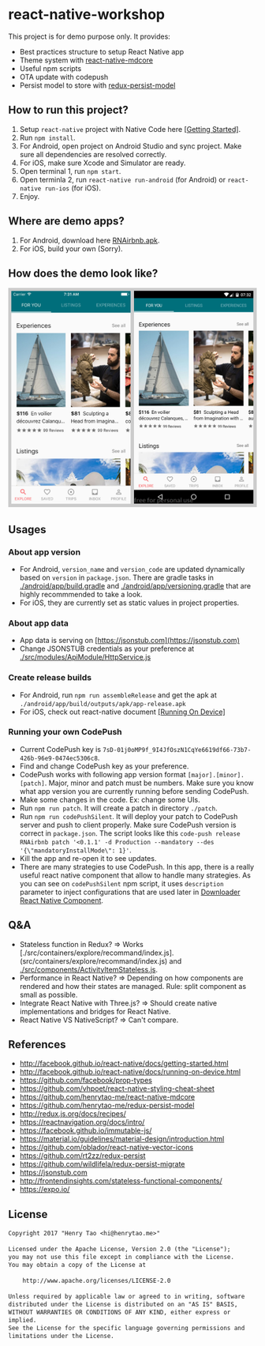 # react-native-workshop

This project is for demo purpose only. It provides: 
- Best practices structure to setup React Native app
- Theme system with [react-native-mdcore](https://github.com/henrytao-me/react-native-mdcore)
- Useful npm scripts
- OTA update with codepush 
- Persist model to store with [redux-persist-model](https://github.com/henrytao-me/redux-persist-model)


## How to run this project? 

1. Setup `react-native` project with Native Code here [[Getting Started]](http://facebook.github.io/react-native/docs/getting-started.html).
2. Run `npm install`.
3. For Android, open project on Android Studio and sync project. Make sure all dependencies are resolved correctly. 
4. For iOS, make sure Xcode and Simulator are ready. 
5. Open terminal 1, run `npm start`.
6. Open terminla 2, run `react-native run-android` (for Android) or `react-native run-ios` (for iOS).
7. Enjoy.


## Where are demo apps? 

1. For Android, download here [RNAirbnb.apk](docs/rnairbnb.apk).
2. For iOS, build your own (Sorry).


## How does the demo look like? 

![RNAirbnb Screenshot](docs/rnairbnb.jpg)


## Usages

### About app version

- For Android, `version_name` and `version_code` are updated dynamically based on `version` in `package.json`. There are gradle tasks in [./android/app/build.gradle](android/app/build.gradle) and [./android/app/versioning.gradle](android/app/versioning.gradle) that are highly recommmended to take a look. 
- For iOS, they are currently set as static values in project properties. 

### About app data

- App data is serving on [https://jsonstub.com](https://jsonstub.com)
- Change JSONSTUB credentials as your preference at [./src/modules/ApiModule/HttpService.js](src/modules/ApiModule/HttpService.js)

### Create release builds 

- For Android, run `npm run assembleRelease` and get the apk at `./android/app/build/outputs/apk/app-release.apk`
- For iOS, check out react-native document [[Running On Device]](http://facebook.github.io/react-native/docs/running-on-device.html)

### Running your own CodePush

- Current CodePush key is `7sD-01j0oMP9f_9I4JfOszN1CqYe6619df66-73b7-426b-96e9-0474ec5306c8`.
- Find and change CodePush key as your preference. 
- CodePush works with following app version format `[major].[minor].[patch]`. Major, minor and patch must be numbers. Make sure you know what app version you are currently running before sending CodePush.
- Make some changes in the code. Ex: change some UIs. 
- Run `npm run patch`. It will create a patch in directory `./patch`.
- Run `npm run codePushSilent`. It will deploy your patch to CodePush server and push to client properly. Make sure CodePush version is correct in `package.json`. The script looks like this `code-push release RNAirbnb patch '<0.1.1' -d Production --mandatory --des '{\"mandatoryInstallMode\": 1}'`.
- Kill the app and re-open it to see updates. 
- There are many strategies to use CodePush. In this app, there is a really useful react native component that allow to handle many strategies. As you can see on `codePushSilent` npm script, it uses `description` parameter to inject configurations that are used later in [Downloader React Native Component](src/containers/downloader/index.js).

## Q&A

- Stateless function in Redux? => Works [./src/containers/explore/recommand/index.js].(src/containers/explore/recommand/index.js) and [./src/components/ActivityItemStateless.js](src/components/ActivityItemStateless.js).
- Performance in React Native? => Depending on how components are rendered and how their states are managed. Rule: split component as small as possible. 
- Integrate React Native with Three.js? => Should create native implementations and bridges for React Native.
- React Native VS NativeScript? => Can't compare.

## References

- http://facebook.github.io/react-native/docs/getting-started.html
- http://facebook.github.io/react-native/docs/running-on-device.html
- https://github.com/facebook/prop-types
- https://github.com/vhpoet/react-native-styling-cheat-sheet
- https://github.com/henrytao-me/react-native-mdcore
- https://github.com/henrytao-me/redux-persist-model
- http://redux.js.org/docs/recipes/
- https://reactnavigation.org/docs/intro/
- https://facebook.github.io/immutable-js/
- https://material.io/guidelines/material-design/introduction.html
- https://github.com/oblador/react-native-vector-icons
- https://github.com/rt2zz/redux-persist
- https://github.com/wildlifela/redux-persist-migrate
- https://jsonstub.com
- http://frontendinsights.com/stateless-functional-components/
- https://expo.io/


## License

    Copyright 2017 "Henry Tao <hi@henrytao.me>"

    Licensed under the Apache License, Version 2.0 (the "License");
    you may not use this file except in compliance with the License.
    You may obtain a copy of the License at

        http://www.apache.org/licenses/LICENSE-2.0

    Unless required by applicable law or agreed to in writing, software
    distributed under the License is distributed on an "AS IS" BASIS,
    WITHOUT WARRANTIES OR CONDITIONS OF ANY KIND, either express or implied.
    See the License for the specific language governing permissions and
    limitations under the License.